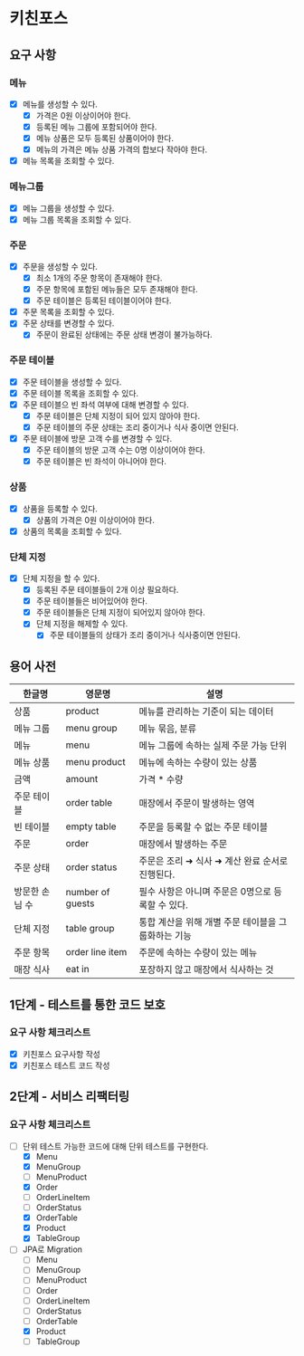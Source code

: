 # 키친포스

## 요구 사항

### 메뉴
- [X] 메뉴를 생성할 수 있다.
  - [X] 가격은 0원 이상이어야 한다.
  - [X] 등록된 메뉴 그룹에 포함되어야 한다.
  - [X] 메뉴 상품은 모두 등록된 상품이어야 한다.
  - [X] 메뉴의 가격은 메뉴 상품 가격의 합보다 작아야 한다.
- [X] 메뉴 목록을 조회할 수 있다.

### 메뉴그룹
- [X] 메뉴 그룹을 생성할 수 있다.
- [X] 메뉴 그룹 목록을 조회할 수 있다.

### 주문
- [X] 주문을 생성할 수 있다.
  - [X] 최소 1개의 주문 항목이 존재해야 한다.
  - [X] 주문 항목에 포함된 메뉴들은 모두 존재해야 한다.
  - [X] 주문 테이블은 등록된 테이블이어야 한다.
- [X] 주문 목록을 조회할 수 있다.
- [X] 주문 상태를 변경할 수 있다. 
  - [X] 주문이 완료된 상태에는 주문 상태 변경이 불가능하다. 

### 주문 테이블
- [X] 주문 테이블을 생성할 수 있다.
- [X] 주문 테이블 목록을 조회할 수 있다.
- [X] 주문 테이블으 빈 좌석 여부에 대해 변경할 수 있다.
  - [X] 주문 테이블은 단체 지정이 되어 있지 않아야 한다.
  - [X] 주문 테이블의 주문 상태는 조리 중이거나 식사 중이면 안된다.
- [X] 주문 테이블에 방문 고객 수를 변경할 수 있다.
  - [X] 주문 테이블의 방문 고객 수는 0명 이상이어야 한다.
  - [X] 주문 테이블은 빈 좌석이 아니어야 한다.
  
### 상품
- [X] 상품을 등록할 수 있다.
  - [X] 상품의 가격은 0원 이상이어야 한다.
- [X] 상품의 목록을 조회할 수 있다.

### 단체 지정
- [X] 단체 지정을 할 수 있다.
  - [X] 등록된 주문 테이블들이 2개 이상 필요하다.
  - [X] 주문 테이블들은 비어있어야 한다.
  - [X] 주문 테이블들은 단체 지정이 되어있지 않아야 한다.
  - [X] 단체 지정을 해제할 수 있다.
    - [X] 주문 테이블들의 상태가 조리 중이거나 식사중이면 안된다.
  
## 용어 사전

| 한글명      | 영문명              | 설명                            |
|----------|------------------|-------------------------------|
| 상품       | product          | 메뉴를 관리하는 기준이 되는 데이터           |
| 메뉴 그룹    | menu group       | 메뉴 묶음, 분류                     |
| 메뉴       | menu             | 메뉴 그룹에 속하는 실제 주문 가능 단위        |
| 메뉴 상품    | menu product     | 메뉴에 속하는 수량이 있는 상품             |
| 금액       | amount           | 가격 * 수량                       |
| 주문 테이블   | order table      | 매장에서 주문이 발생하는 영역              |
| 빈 테이블    | empty table      | 주문을 등록할 수 없는 주문 테이블           |
| 주문       | order            | 매장에서 발생하는 주문                  |
| 주문 상태    | order status     | 주문은 조리 ➜ 식사 ➜ 계산 완료 순서로 진행된다. |
| 방문한 손님 수 | number of guests | 필수 사항은 아니며 주문은 0명으로 등록할 수 있다. |
| 단체 지정    | table group      | 통합 계산을 위해 개별 주문 테이블을 그룹화하는 기능 |
| 주문 항목    | order line item  | 주문에 속하는 수량이 있는 메뉴             |
| 매장 식사    | eat in           | 포장하지 않고 매장에서 식사하는 것           |

## 1단계 - 테스트를 통한 코드 보호
### 요구 사항 체크리스트
- [X] 키친포스 요구사항 작성
- [X] 키친포스 테스트 코드 작성

## 2단계 - 서비스 리팩터링
### 요구 사항 체크리스트
- [ ] 단위 테스트 가능한 코드에 대해 단위 테스트를 구현한다.
  - [X] Menu
  - [X] MenuGroup
  - [ ] MenuProduct
  - [X] Order
  - [ ] OrderLineItem
  - [ ] OrderStatus
  - [X] OrderTable
  - [X] Product
  - [X] TableGroup
- [ ] JPA로 Migration
  - [ ] Menu
  - [ ] MenuGroup
  - [ ] MenuProduct
  - [ ] Order
  - [ ] OrderLineItem
  - [ ] OrderStatus
  - [ ] OrderTable
  - [X] Product
  - [ ] TableGroup
